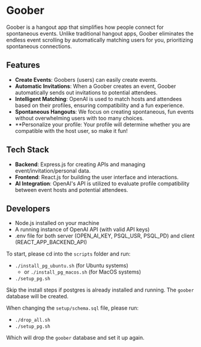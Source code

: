 # Goober

Goober is a hangout app that simplifies how people connect for spontaneous events. Unlike traditional hangout apps, Goober eliminates the endless event scrolling by automatically matching users for you, prioritizing spontaneous connections.

## Features

- **Create Events**: Goobers (users) can easily create events.
- **Automatic Invitations**: When a Goober creates an event, Goober automatically sends out invitations to potential attendees.
- **Intelligent Matching**: OpenAI is used to match hosts and attendees based on their profiles, ensuring compatibility and a fun experience.
- **Spontaneous Hangouts**: We focus on creating spontaneous, fun events without overwhelming users with too many choices.
- **Personalize your profile: Your profile will determine whether you are compatible with the host user, so make it fun!

## Tech Stack

- **Backend**: Express.js for creating APIs and managing event/invitation/personal data.
- **Frontend**: React.js for building the user interface and interactions.
- **AI Integration**: OpenAI's API is utilized to evaluate profile compatibility between event hosts and potential attendees.

## Developers


- Node.js installed on your machine
- A running instance of OpenAI API (with valid API keys)
- .env file for both server (OPEN_AI_KEY, PSQL_USR, PSQL_PD) and client (REACT_APP_BACKEND_API)

To start, please cd into the `scripts` folder and run:

- `./install_pg_ubuntu.sh` (for Ubuntu systems)
  - or `./install_pg_macos.sh` (for MacOS systems)
- `./setup_pg.sh`

Skip the install steps if postgres is already installed and running.
The `goober` database will be created.

When changing the `setup/schema.sql` file, please run:

- `./drop_all.sh`
- `./setup_pg.sh`

Which will drop the `goober` database and set it up again.
